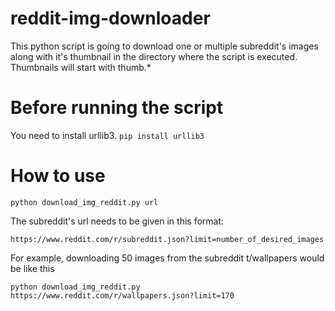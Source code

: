 # reddit-img-downloader
This python script is going to download one or multiple subreddit's images along with it's thumbnail in the directory where the script is executed. Thumbnails will start with thumb.*
# Before running the script
You need to install urllib3. ```pip install urllib3```
# How to use
```python download_img_reddit.py url ```

The subreddit's url needs to be given in this format:

```https://www.reddit.com/r/subreddit.json?limit=number_of_desired_images```

For example, downloading 50 images from the subreddit t/wallpapers would be like this

``` python download_img_reddit.py https://www.reddit.com/r/wallpapers.json?limit=170 ```


